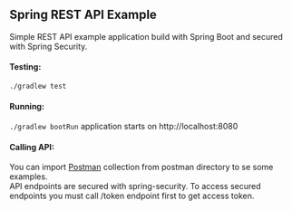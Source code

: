 ## Spring REST API Example
Simple REST API example application build with Spring Boot and secured with Spring Security.

#### Testing: 
`./gradlew test` 

#### Running: 
`./gradlew bootRun` application starts on http://localhost:8080


#### Calling API: 
You can import [Postman](https://www.getpostman.com/) collection from postman directory to se some examples.   
API endpoints are secured with spring-security. To access secured endpoints you must call /token endpoint first to get access token.
